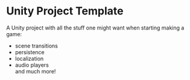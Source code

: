 # Unity Project Template

A Unity project with all the stuff one might want when starting making a game:
- scene transitions
- persistence
- localization
- audio players   
and much more!
